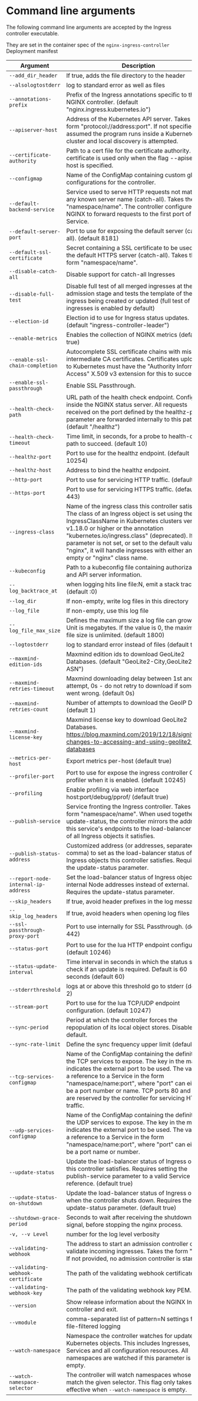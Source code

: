 # Command line arguments

The following command line arguments are accepted by the Ingress controller executable.

They are set in the container spec of the `nginx-ingress-controller` Deployment manifest

| Argument | Description |
|----------|-------------|
| `--add_dir_header`                 | If true, adds the file directory to the header |
| `--alsologtostderr`                | log to standard error as well as files |
| `--annotations-prefix`             | Prefix of the Ingress annotations specific to the NGINX controller. (default "nginx.ingress.kubernetes.io") |
| `--apiserver-host`                 | Address of the Kubernetes API server. Takes the form "protocol://address:port". If not specified, it is assumed the program runs inside a Kubernetes cluster and local discovery is attempted. |
| `--certificate-authority`          | Path to a cert file for the certificate authority. This certificate is used only when the flag --apiserver-host is specified. |
| `--configmap`                      | Name of the ConfigMap containing custom global configurations for the controller. |
| `--default-backend-service`        | Service used to serve HTTP requests not matching any known server name (catch-all). Takes the form "namespace/name". The controller configures NGINX to forward requests to the first port of this Service. |
| `--default-server-port`            | Port to use for exposing the default server (catch-all). (default 8181) |
| `--default-ssl-certificate`        | Secret containing a SSL certificate to be used by the default HTTPS server (catch-all). Takes the form "namespace/name". |
| `--disable-catch-all`              | Disable support for catch-all Ingresses |
| `--disable-full-test` | Disable full test of all merged ingresses at the admission stage and tests the template of the ingress being created or updated  (full test of all ingresses is enabled by default) |
| `--election-id`                    | Election id to use for Ingress status updates. (default "ingress-controller-leader") |
| `--enable-metrics`                 | Enables the collection of NGINX metrics (default true) |
| `--enable-ssl-chain-completion`    | Autocomplete SSL certificate chains with missing intermediate CA certificates. Certificates uploaded to Kubernetes must have the "Authority Information Access" X.509 v3 extension for this to succeed. |
| `--enable-ssl-passthrough`         | Enable SSL Passthrough. |
| `--health-check-path`              | URL path of the health check endpoint. Configured inside the NGINX status server. All requests received on the port defined by the healthz-port parameter are forwarded internally to this path. (default "/healthz") |
| `--health-check-timeout`           | Time limit, in seconds, for a probe to health-check-path to succeed. (default 10) |
| `--healthz-port`                   | Port to use for the healthz endpoint. (default 10254) |
| `--healthz-host`                   | Address to bind the healthz endpoint. |
| `--http-port`                      | Port to use for servicing HTTP traffic. (default 80) |
| `--https-port`                     | Port to use for servicing HTTPS traffic. (default 443) |
| `--ingress-class`                  | Name of the ingress class this controller satisfies. The class of an Ingress object is set using the field IngressClassName in Kubernetes clusters version v1.18.0 or higher or the annotation "kubernetes.io/ingress.class" (deprecated). If this parameter is not set, or set to the default value of "nginx", it will handle ingresses with either an empty or "nginx" class name. |
| `--kubeconfig`                     | Path to a kubeconfig file containing authorization and API server information. |
| `--log_backtrace_at`               | when logging hits line file:N, emit a stack trace (default :0) |
| `--log_dir`                        | If non-empty, write log files in this directory |
| `--log_file`                       | If non-empty, use this log file |
| `--log_file_max_size`              | Defines the maximum size a log file can grow to. Unit is megabytes. If the value is 0, the maximum file size is unlimited. (default 1800) |
| `--logtostderr`                    | log to standard error instead of files (default true) |
| `--maxmind-edition-ids`            | Maxmind edition ids to download GeoLite2 Databases. (default "GeoLite2-City,GeoLite2-ASN") |
| `--maxmind-retries-timeout`        | Maxmind downloading delay between 1st and 2nd attempt, 0s - do not retry to download if something went wrong. (default 0s) |
| `--maxmind-retries-count`          | Number of attempts to download the GeoIP DB. (default 1) |
| `--maxmind-license-key`            | Maxmind license key to download GeoLite2 Databases. https://blog.maxmind.com/2019/12/18/significant-changes-to-accessing-and-using-geolite2-databases |
| `--metrics-per-host`               | Export metrics per-host (default true) |
| `--profiler-port`                  | Port to use for expose the ingress controller Go profiler when it is enabled. (default 10245) |
| `--profiling`                      | Enable profiling via web interface host:port/debug/pprof/ (default true) |
| `--publish-service`                | Service fronting the Ingress controller. Takes the form "namespace/name". When used together with update-status, the controller mirrors the address of this service's endpoints to the load-balancer status of all Ingress objects it satisfies. |
| `--publish-status-address`         | Customized address (or addresses, separated by comma) to set as the load-balancer status of Ingress objects this controller satisfies. Requires the update-status parameter. |
| `--report-node-internal-ip-address`| Set the load-balancer status of Ingress objects to internal Node addresses instead of external. Requires the update-status parameter. |
| `--skip_headers`                   | If true, avoid header prefixes in the log messages |
| `--skip_log_headers`               | If true, avoid headers when opening log files |
| `--ssl-passthrough-proxy-port`     | Port to use internally for SSL Passthrough. (default 442) |
| `--status-port`                    | Port to use for the lua HTTP endpoint configuration. (default 10246) |
| `--status-update-interval`         | Time interval in seconds in which the status should check if an update is required. Default is 60 seconds (default 60) |
| `--stderrthreshold`                | logs at or above this threshold go to stderr (default 2) |
| `--stream-port`                    | Port to use for the lua TCP/UDP endpoint configuration. (default 10247) |
| `--sync-period`                    | Period at which the controller forces the repopulation of its local object stores. Disabled by default. |
| `--sync-rate-limit`                | Define the sync frequency upper limit (default 0.3) |
| `--tcp-services-configmap`         | Name of the ConfigMap containing the definition of the TCP services to expose. The key in the map indicates the external port to be used. The value is a reference to a Service in the form "namespace/name:port", where "port" can either be a port number or name. TCP ports 80 and 443 are reserved by the controller for servicing HTTP traffic. |
| `--udp-services-configmap`         | Name of the ConfigMap containing the definition of the UDP services to expose. The key in the map indicates the external port to be used. The value is a reference to a Service in the form "namespace/name:port", where "port" can either be a port name or number. |
| `--update-status`                  | Update the load-balancer status of Ingress objects this controller satisfies. Requires setting the publish-service parameter to a valid Service reference. (default true) |
| `--update-status-on-shutdown`      | Update the load-balancer status of Ingress objects when the controller shuts down. Requires the update-status parameter. (default true) |
| `--shutdown-grace-period`          | Seconds to wait after receiving the shutdown signal, before stopping the nginx process. |
| `-v, --v Level`                    | number for the log level verbosity |
| `--validating-webhook`             | The address to start an admission controller on to validate incoming ingresses. Takes the form "<host>:port". If not provided, no admission controller is started. |
| `--validating-webhook-certificate` | The path of the validating webhook certificate PEM. |
| `--validating-webhook-key`         | The path of the validating webhook key PEM. |
| `--version`                        | Show release information about the NGINX Ingress controller and exit. |
| `--vmodule`                        | comma-separated list of pattern=N settings for file-filtered logging |
| `--watch-namespace`                | Namespace the controller watches for updates to Kubernetes objects. This includes Ingresses, Services and all configuration resources. All namespaces are watched if this parameter is left empty. |
| `--watch-namespace-selector`       | The controller will watch namespaces whose labels match the given selector. This flag only takes effective when `--watch-namespace` is empty. |
